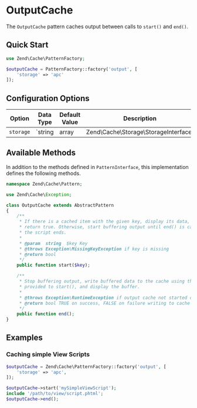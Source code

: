 # OutputCache

The `OutputCache` pattern caches output between calls to `start()` and `end()`.

## Quick Start

```php
use Zend\Cache\PatternFactory;

$outputCache = PatternFactory::factory('output', [
    'storage' => 'apc'
]);
```
## Configuration Options

Option | Data Type | Default Value | Description
------ | --------- | ------------- | -----------
`storage` | `string | array | Zend\Cache\Storage\StorageInterface` | none | Adapter used for reading and writing cached data.

## Available Methods

In addition to the methods defined in `PatternInterface`, this implementation
defines the following methods.

```php
namespace Zend\Cache\Pattern;

use Zend\Cache\Exception;

class OutputCache extends AbstractPattern
{
    /**
     * If there is a cached item with the given key, display its data, and
     * return true. Otherwise, start buffering output until end() is called, or
     * the script ends.
     *
     * @param  string  $key Key
     * @throws Exception\MissingKeyException if key is missing
     * @return bool
     */
    public function start($key);

    /**
     * Stop buffering output, write buffered data to the cache using the key
     * provided to start(), and display the buffer.
     *
     * @throws Exception\RuntimeException if output cache not started or buffering not active
     * @return bool TRUE on success, FALSE on failure writing to cache
     */
    public function end();
}
```

## Examples

### Caching simple View Scripts

```php
$outputCache = Zend\Cache\PatternFactory::factory('output', [
    'storage' => 'apc',
]);

$outputCache->start('mySimpleViewScript');
include '/path/to/view/script.phtml';
$outputCache->end();
```
